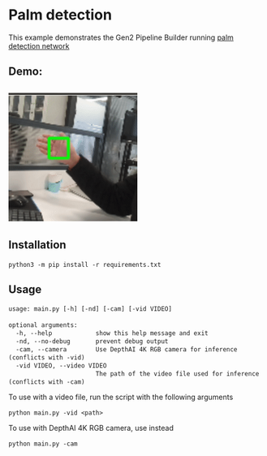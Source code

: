 Palm detection
================

This example demonstrates the Gen2 Pipeline Builder running 
[palm detection network](https://github.com/google-ai-edge/mediapipe/blob/master/docs/solutions/hands.md)  

## Demo:

![demo](images/palm_detection.gif)
--------------------

## Installation

```
python3 -m pip install -r requirements.txt
```

## Usage

```
usage: main.py [-h] [-nd] [-cam] [-vid VIDEO]

optional arguments:
  -h, --help            show this help message and exit
  -nd, --no-debug       prevent debug output
  -cam, --camera        Use DepthAI 4K RGB camera for inference (conflicts with -vid)
  -vid VIDEO, --video VIDEO
                        The path of the video file used for inference (conflicts with -cam)

```

To use with a video file, run the script with the following arguments

```
python main.py -vid <path>
```

To use with DepthAI 4K RGB camera, use instead
```
python main.py -cam
```
